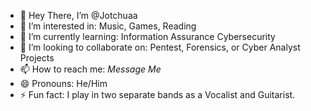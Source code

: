 - 👋 Hey There, I’m @Jotchuaa
- 👀 I’m interested in: Music, Games, Reading
- 🌱 I’m currently learning: Information Assurance Cybersecurity
- 💞️ I’m looking to collaborate on: Pentest, Forensics, or Cyber Analyst Projects
- 📫 How to reach me: *Message Me*
- 😄 Pronouns: He/Him
- ⚡ Fun fact: I play in two separate bands as a Vocalist and Guitarist.


<!---
Jotchuaa/Jotchuaa is a ✨ special ✨ repository because its `README.md` (this file) appears on your GitHub profile.
You can click the Preview link to take a look at your changes.
--->
